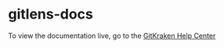 # gitlens-docs

To view the documentation live, go to the [GitKraken Help Center](https://help.gitkraken.com/gitlens/gitlens-home/)
